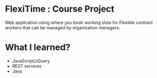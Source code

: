 # FlexiTime : Course Project
Web application using where you book working slots for Flexible contract workers that cab be managed by organization managers.

# What I learned?
- JavaScript/JQuery
- REST services
- Java

